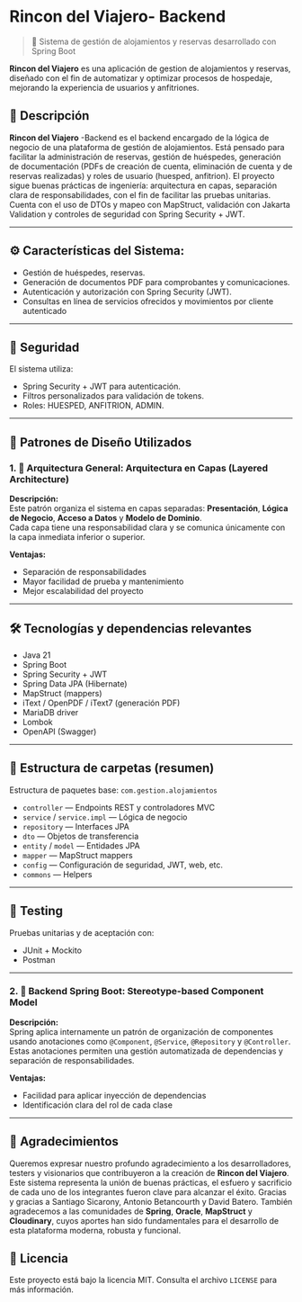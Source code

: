 # Rincon del Viajero- Backend
> 🏨 Sistema de gestión de alojamientos y reservas desarrollado con Spring Boot


**Rincon del Viajero** es una aplicación de gestion de alojamientos y reservas, diseñado con el fin de automatizar y optimizar procesos de hospedaje, mejorando la experiencia de usuarios y anfitriones.

## 📌 Descripción
**Rincon del Viajero** -Backend es el backend encargado de la lógica de negocio de una plataforma de gestión de alojamientos. Está pensado para facilitar la administración de reservas, gestión de huéspedes, generación de documentación (PDFs de creación de cuenta, eliminación de cuenta y de reservas realizadas) y roles de usuario (huesped, anfitrion).
El proyecto sigue buenas prácticas de ingeniería: arquitectura en capas, separación clara de responsabilidades, con el fin de facilitar las pruebas unitarias. Cuenta con el uso de DTOs y mapeo con MapStruct, validación con Jakarta Validation y controles de seguridad con Spring Security + JWT.

---

## ⚙️ Características del Sistema:
- Gestión de huéspedes, reservas.
- Generación de documentos PDF para comprobantes y comunicaciones.
- Autenticación y autorización con Spring Security (JWT).
- Consultas en línea de servicios ofrecidos y movimientos por cliente autenticado

---

## 🔐 Seguridad
El sistema utiliza:

- Spring Security + JWT para autenticación.
- Filtros personalizados para validación de tokens.
- Roles: HUESPED, ANFITRION, ADMIN.

---

## 🧩 Patrones de Diseño Utilizados

### 1. 🧱 Arquitectura General: **Arquitectura en Capas** (Layered Architecture)

**Descripción:**  
Este patrón organiza el sistema en capas separadas: **Presentación**, **Lógica de Negocio**, **Acceso a Datos** y **Modelo de Dominio**.  
Cada capa tiene una responsabilidad clara y se comunica únicamente con la capa inmediata inferior o superior.

**Ventajas:**
- Separación de responsabilidades
- Mayor facilidad de prueba y mantenimiento
- Mejor escalabilidad del proyecto

---

## 🛠 Tecnologías y dependencias relevantes

- Java 21
- Spring Boot
- Spring Security + JWT
- Spring Data JPA (Hibernate)
- MapStruct (mappers)
- iText / OpenPDF / iText7 (generación PDF)
- MariaDB driver
- Lombok
- OpenAPI (Swagger)

---
## 🧩 Estructura de carpetas (resumen)

Estructura de paquetes base: `com.gestion.alojamientos`

- `controller` — Endpoints REST y controladores MVC
- `service` / `service.impl` — Lógica de negocio
- `repository` — Interfaces JPA
- `dto` — Objetos de transferencia
- `entity` / `model` — Entidades JPA
- `mapper` — MapStruct mappers
- `config` — Configuración de seguridad, JWT, web, etc.
- `commons` — Helpers

---

## 🧪 Testing 

Pruebas unitarias y de aceptación con:
-  JUnit + Mockito
-  Postman

---

### 2. 🧠 Backend Spring Boot: **Stereotype-based Component Model**

**Descripción:**  
Spring aplica internamente un patrón de organización de componentes usando anotaciones como `@Component`, `@Service`, `@Repository` y `@Controller`.  
Estas anotaciones permiten una gestión automatizada de dependencias y separación de responsabilidades.

**Ventajas:**
- Facilidad para aplicar inyección de dependencias
- Identificación clara del rol de cada clase

---

## 🙌 Agradecimientos

Queremos expresar nuestro profundo agradecimiento a los desarrolladores, testers y visionarios que contribuyeron a la creación de **Rincon del Viajero**. Este sistema representa la unión de buenas prácticas, el esfuero y sacrificio de cada uno de los integrantes fueron clave para alcanzar el éxito. Gracias y gracias a Santiago Sicarony, Antonio Betancourth y David Batero.
También agradecemos a las comunidades de **Spring**, **Oracle**, **MapStruct** y **Cloudinary**,  cuyos aportes han sido fundamentales para el desarrollo de esta plataforma moderna, robusta y funcional.


## 🪪 Licencia

Este proyecto está bajo la licencia MIT.
Consulta el archivo `LICENSE` para más información.






